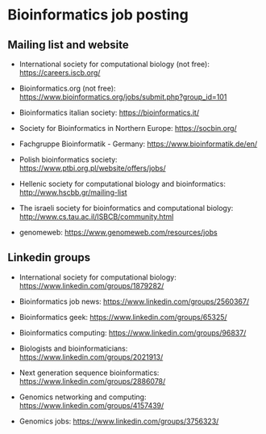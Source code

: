 # Bioinformatics job posting


## Mailing list and website

  + International society for computational biology (not free): https://careers.iscb.org/

  + Bioinformatics.org (not free): https://www.bioinformatics.org/jobs/submit.php?group_id=101
  
  + Bioinformatics italian society: https://bioinformatics.it/
  
  + Society for Bioinformatics in Northern Europe: https://socbin.org/

  + Fachgruppe Bioinformatik - Germany: https://www.bioinformatik.de/en/
  
  + Polish bioinformatics society: https://www.ptbi.org.pl/website/offers/jobs/
  
  + Hellenic society for computational biology and bioinformatics: http://www.hscbb.gr/mailing-list
  
  + The israeli society for bioinformatics and computational biology: http://www.cs.tau.ac.il/ISBCB/community.html
  
  + genomeweb: https://www.genomeweb.com/resources/jobs
  
  
## Linkedin groups

  + International society for computational biology: https://www.linkedin.com/groups/1879282/
  
  + Bioinformatics job news: https://www.linkedin.com/groups/2560367/
  
  + Bioinformatics geek: https://www.linkedin.com/groups/65325/
  
  + Bioinformatics computing: https://www.linkedin.com/groups/96837/
  
  + Biologists and bioinformaticians: https://www.linkedin.com/groups/2021913/
  
  + Next generation sequence bioinformatics: https://www.linkedin.com/groups/2886078/
  
  + Genomics networking and computing: https://www.linkedin.com/groups/4157439/
  
  + Genomics jobs: https://www.linkedin.com/groups/3756323/

